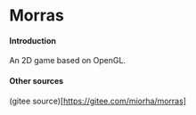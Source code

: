 # Morras

#### Introduction
An 2D game based on OpenGL.

#### Other sources
(gitee source)[https://gitee.com/miorha/morras]

